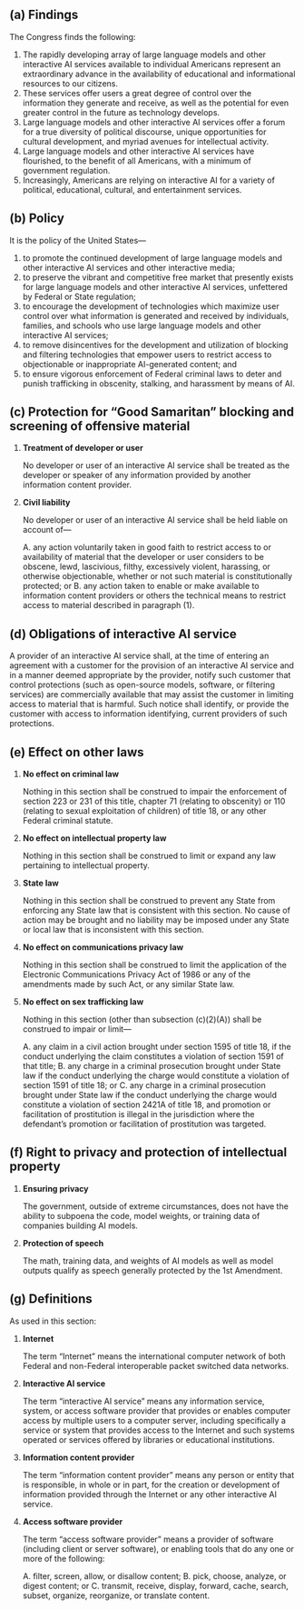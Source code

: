 ## (a) Findings

The Congress finds the following:

1. The rapidly developing array of large language models and other interactive AI services available to individual Americans represent an extraordinary advance in the availability of educational and informational resources to our citizens.
2. These services offer users a great degree of control over the information they generate and receive, as well as the potential for even greater control in the future as technology develops.
3. Large language models and other interactive AI services offer a forum for a true diversity of political discourse, unique opportunities for cultural development, and myriad avenues for intellectual activity.
4. Large language models and other interactive AI services have flourished, to the benefit of all Americans, with a minimum of government regulation.
5. Increasingly, Americans are relying on interactive AI for a variety of political, educational, cultural, and entertainment services.

## (b) Policy

It is the policy of the United States—

1. to promote the continued development of large language models and other interactive AI services and other interactive media;
2. to preserve the vibrant and competitive free market that presently exists for large language models and other interactive AI services, unfettered by Federal or State regulation;
3. to encourage the development of technologies which maximize user control over what information is generated and received by individuals, families, and schools who use large language models and other interactive AI services;
4. to remove disincentives for the development and utilization of blocking and filtering technologies that empower users to restrict access to objectionable or inappropriate AI-generated content; and
5. to ensure vigorous enforcement of Federal criminal laws to deter and punish trafficking in obscenity, stalking, and harassment by means of AI.

## (c) Protection for “Good Samaritan” blocking and screening of offensive material

1. **Treatment of developer or user**

    No developer or user of an interactive AI service shall be treated as the developer or speaker of any information provided by another information content provider.

2. **Civil liability**

    No developer or user of an interactive AI service shall be held liable on account of—

    A. any action voluntarily taken in good faith to restrict access to or availability of material that the developer or user considers to be obscene, lewd, lascivious, filthy, excessively violent, harassing, or otherwise objectionable, whether or not such material is constitutionally protected; or
    B. any action taken to enable or make available to information content providers or others the technical means to restrict access to material described in paragraph (1).

## (d) Obligations of interactive AI service

A provider of an interactive AI service shall, at the time of entering an agreement with a customer for the provision of an interactive AI service and in a manner deemed appropriate by the provider, notify such customer that control protections (such as open-source models, software, or filtering services) are commercially available that may assist the customer in limiting access to material that is harmful. Such notice shall identify, or provide the customer with access to information identifying, current providers of such protections.

## (e) Effect on other laws

1. **No effect on criminal law**

    Nothing in this section shall be construed to impair the enforcement of section 223 or 231 of this title, chapter 71 (relating to obscenity) or 110 (relating to sexual exploitation of children) of title 18, or any other Federal criminal statute.

2. **No effect on intellectual property law**

    Nothing in this section shall be construed to limit or expand any law pertaining to intellectual property.

3. **State law**

    Nothing in this section shall be construed to prevent any State from enforcing any State law that is consistent with this section. No cause of action may be brought and no liability may be imposed under any State or local law that is inconsistent with this section.

4. **No effect on communications privacy law**

    Nothing in this section shall be construed to limit the application of the Electronic Communications Privacy Act of 1986 or any of the amendments made by such Act, or any similar State law.

5. **No effect on sex trafficking law**

    Nothing in this section (other than subsection (c)(2)(A)) shall be construed to impair or limit—

    A. any claim in a civil action brought under section 1595 of title 18, if the conduct underlying the claim constitutes a violation of section 1591 of that title;
    B. any charge in a criminal prosecution brought under State law if the conduct underlying the charge would constitute a violation of section 1591 of title 18; or
    C. any charge in a criminal prosecution brought under State law if the conduct underlying the charge would constitute a violation of section 2421A of title 18, and promotion or facilitation of prostitution is illegal in the jurisdiction where the defendant’s promotion or facilitation of prostitution was targeted.

## (f) Right to privacy and protection of intellectual property

1. **Ensuring privacy**

    The government, outside of extreme circumstances, does not have the ability to subpoena the code, model weights, or training data of companies building AI models.

2. **Protection of speech**

    The math, training data, and weights of AI models as well as model outputs qualify as speech generally protected by the 1st Amendment.

## (g) Definitions

As used in this section:

1. **Internet**

    The term “Internet” means the international computer network of both Federal and non-Federal interoperable packet switched data networks.

2. **Interactive AI service**

    The term “interactive AI service” means any information service, system, or access software provider that provides or enables computer access by multiple users to a computer server, including specifically a service or system that provides access to the Internet and such systems operated or services offered by libraries or educational institutions.

3. **Information content provider**

    The term “information content provider” means any person or entity that is responsible, in whole or in part, for the creation or development of information provided through the Internet or any other interactive AI service.

4. **Access software provider**

    The term “access software provider” means a provider of software (including client or server software), or enabling tools that do any one or more of the following:

    A. filter, screen, allow, or disallow content;
    B. pick, choose, analyze, or digest content; or
    C. transmit, receive, display, forward, cache, search, subset, organize, reorganize, or translate content.
